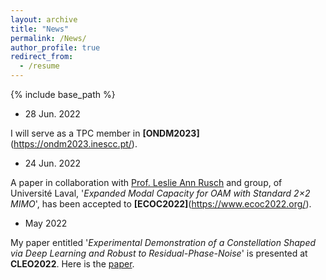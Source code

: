 ```yaml
---
layout: archive
title: "News"
permalink: /News/
author_profile: true
redirect_from:
  - /resume
---
```


{% include base_path %}

- 28 Jun. 2022

I will serve as a TPC member in **[ONDM2023]**(https://ondm2023.inescc.pt/).

- 24 Jun. 2022

A paper in collaboration with [Prof. Leslie Ann Rusch](https://ocl.fsg.ulaval.ca/team/leslie-rusch) and group, of Universit&eacute; Laval, '*Expanded Modal Capacity for OAM with Standard 2×2 MIMO*', has been accepted to **[ECOC2022]**(https://www.ecoc2022.org/).

- May 2022

My paper entitled '*Experimental Demonstration of a Constellation Shaped via Deep Learning and Robust to Residual-Phase-Noise*' is presented at **CLEO2022**. Here is the [paper](https://ocl.fsg.ulaval.ca/fileadmin/user_upload/CLEO2022_Leslie.pdf).

<!-- Publications
======
  <ul>{% for post in site.publications %}
    {% include archive-single-cv.html %}
  {% endfor %}</ul>
  
Talks
======

  
Teaching
======
  <ul>{% for post in site.teaching %}
    {% include archive-single-cv.html %}
  {% endfor %}</ul>
  
Service and membership
====== -->


